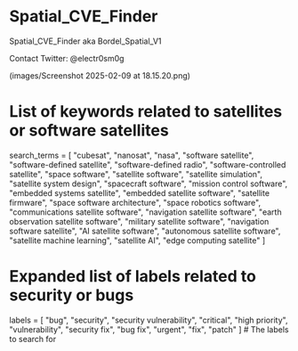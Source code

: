 # Spatial_CVE_Finder
Spatial_CVE_Finder aka Bordel_Spatial_V1

Contact Twitter: @electr0sm0g

(images/Screenshot 2025-02-09 at 18.15.20.png)

# List of keywords related to satellites or software satellites
search_terms = [
    "cubesat", "nanosat", "nasa", 
    "software satellite", "software-defined satellite", 
    "software-defined radio", "software-controlled satellite", 
    "space software", "satellite software", 
    "satellite simulation", "satellite system design", 
    "spacecraft software", "mission control software",
    "embedded systems satellite", "embedded satellite software",
    "satellite firmware", "space software architecture", 
    "space robotics software", "communications satellite software",
    "navigation satellite software", "earth observation satellite software",
    "military satellite software", "navigation software satellite", 
    "AI satellite software", "autonomous satellite software", 
    "satellite machine learning", "satellite AI", "edge computing satellite"
]

# Expanded list of labels related to security or bugs
labels = [
    "bug", "security", "security vulnerability", "critical", "high priority", 
    "vulnerability", "security fix", "bug fix", "urgent", "fix", "patch"
]  # The labels to search for

